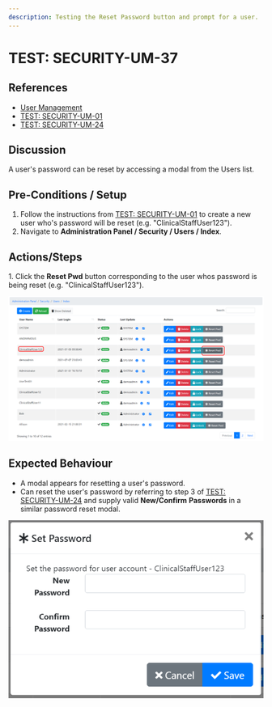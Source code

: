 ```yaml
---
description: Testing the Reset Password button and prompt for a user.
---
```


# TEST: SECURITY-UM-37

## References

* [User Management](broken-reference)
* [TEST: SECURITY-UM-01](test-security-um-01.md)
* [TEST: SECURITY-UM-24](test-security-um-24.md)

## Discussion

A user's password can be reset by accessing a modal from the Users list.

## Pre-Conditions / Setup

1. Follow the instructions from [TEST: SECURITY-UM-01](test-security-um-01.md) to create a new user who's password will be reset (e.g. "ClinicalStaffUser123").
2. Navigate to **Administration Panel / Security / Users / Index**.&#x20;

## Actions/Steps

1\. Click the **Reset Pwd** button corresponding to the user whos password is being reset (e.g. "ClinicalStaffUser123").

![](<../../../../../../.gitbook/assets/image (323).png>)

## Expected Behaviour

* A modal appears for resetting a user's password.&#x20;
* Can reset the user's password by referring to step 3 of [TEST: SECURITY-UM-24](test-security-um-24.md) and supply valid **New/Confirm** **Passwords** in a similar password reset modal.

![](<../../../../../../.gitbook/assets/image (290).png>)
